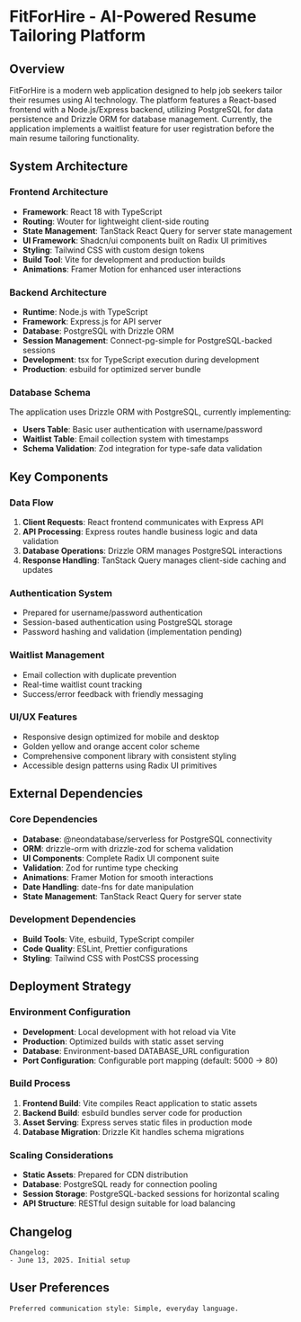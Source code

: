 # FitForHire - AI-Powered Resume Tailoring Platform

## Overview

FitForHire is a modern web application designed to help job seekers tailor their resumes using AI technology. The platform features a React-based frontend with a Node.js/Express backend, utilizing PostgreSQL for data persistence and Drizzle ORM for database management. Currently, the application implements a waitlist feature for user registration before the main resume tailoring functionality.

## System Architecture

### Frontend Architecture
- **Framework**: React 18 with TypeScript
- **Routing**: Wouter for lightweight client-side routing
- **State Management**: TanStack React Query for server state management
- **UI Framework**: Shadcn/ui components built on Radix UI primitives
- **Styling**: Tailwind CSS with custom design tokens
- **Build Tool**: Vite for development and production builds
- **Animations**: Framer Motion for enhanced user interactions

### Backend Architecture
- **Runtime**: Node.js with TypeScript
- **Framework**: Express.js for API server
- **Database**: PostgreSQL with Drizzle ORM
- **Session Management**: Connect-pg-simple for PostgreSQL-backed sessions
- **Development**: tsx for TypeScript execution during development
- **Production**: esbuild for optimized server bundle

### Database Schema
The application uses Drizzle ORM with PostgreSQL, currently implementing:
- **Users Table**: Basic user authentication with username/password
- **Waitlist Table**: Email collection system with timestamps
- **Schema Validation**: Zod integration for type-safe data validation

## Key Components

### Data Flow
1. **Client Requests**: React frontend communicates with Express API
2. **API Processing**: Express routes handle business logic and data validation
3. **Database Operations**: Drizzle ORM manages PostgreSQL interactions
4. **Response Handling**: TanStack Query manages client-side caching and updates

### Authentication System
- Prepared for username/password authentication
- Session-based authentication using PostgreSQL storage
- Password hashing and validation (implementation pending)

### Waitlist Management
- Email collection with duplicate prevention
- Real-time waitlist count tracking
- Success/error feedback with friendly messaging

### UI/UX Features
- Responsive design optimized for mobile and desktop
- Golden yellow and orange accent color scheme
- Comprehensive component library with consistent styling
- Accessible design patterns using Radix UI primitives

## External Dependencies

### Core Dependencies
- **Database**: @neondatabase/serverless for PostgreSQL connectivity
- **ORM**: drizzle-orm with drizzle-zod for schema validation
- **UI Components**: Complete Radix UI component suite
- **Validation**: Zod for runtime type checking
- **Animations**: Framer Motion for smooth interactions
- **Date Handling**: date-fns for date manipulation
- **State Management**: TanStack React Query for server state

### Development Dependencies
- **Build Tools**: Vite, esbuild, TypeScript compiler
- **Code Quality**: ESLint, Prettier configurations
- **Styling**: Tailwind CSS with PostCSS processing

## Deployment Strategy

### Environment Configuration
- **Development**: Local development with hot reload via Vite
- **Production**: Optimized builds with static asset serving
- **Database**: Environment-based DATABASE_URL configuration
- **Port Configuration**: Configurable port mapping (default: 5000 → 80)

### Build Process
1. **Frontend Build**: Vite compiles React application to static assets
2. **Backend Build**: esbuild bundles server code for production
3. **Asset Serving**: Express serves static files in production mode
4. **Database Migration**: Drizzle Kit handles schema migrations

### Scaling Considerations
- **Static Assets**: Prepared for CDN distribution
- **Database**: PostgreSQL ready for connection pooling
- **Session Storage**: PostgreSQL-backed sessions for horizontal scaling
- **API Structure**: RESTful design suitable for load balancing

## Changelog

```
Changelog:
- June 13, 2025. Initial setup
```

## User Preferences

```
Preferred communication style: Simple, everyday language.
```